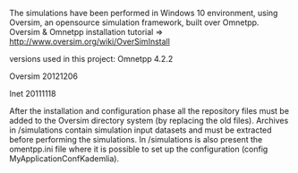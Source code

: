 The simulations have been performed in Windows 10 environment,
using Oversim, an opensource simulation framework, built over Omnetpp.
Oversim & Omnetpp installation tutorial => http://www.oversim.org/wiki/OverSimInstall 

versions used in this project:
  Omnetpp 4.2.2

  Oversim 20121206

  Inet 20111118

After the installation and configuration phase all the repository files must be added to
the Oversim directory system (by replacing the old files). 
Archives in /simulations contain simulation input datasets and must be extracted before
performing the simulations. In /simulations is also present the omentpp.ini file 
where it is possible to set up the configuration (config MyApplicationConfKademlia). 
